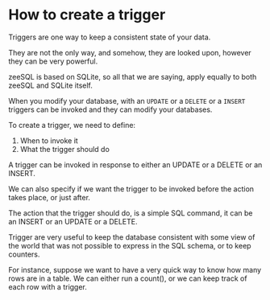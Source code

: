 # How to create a trigger

Triggers are one way to keep a consistent state of your data.

They are not the only way, and somehow, they are looked upon, however they can be very powerful.

zeeSQL is based on SQLite, so all that we are saying, apply equally to both zeeSQL and SQLite itself.

When you modify your database, with an `UPDATE` or a `DELETE` or a `INSERT` triggers can be invoked and they can modify your databases.

To create a trigger, we need to define:

1. When to invoke it
1. What the trigger should do

A trigger can be invoked in response to either an UPDATE or a DELETE or an INSERT.

We can also specify if we want the trigger to be invoked before the action takes place, or just after.

The action that the trigger should do, is a simple SQL command, it can be an INSERT or an UPDATE or a DELETE.

Trigger are very useful to keep the database consistent with some view of the world that was not possible to express in the SQL schema, or to keep counters.

For instance, suppose we want to have a very quick way to know how many rows are in a table. We can either run a count(), or we can keep track of each row with a trigger.

  
